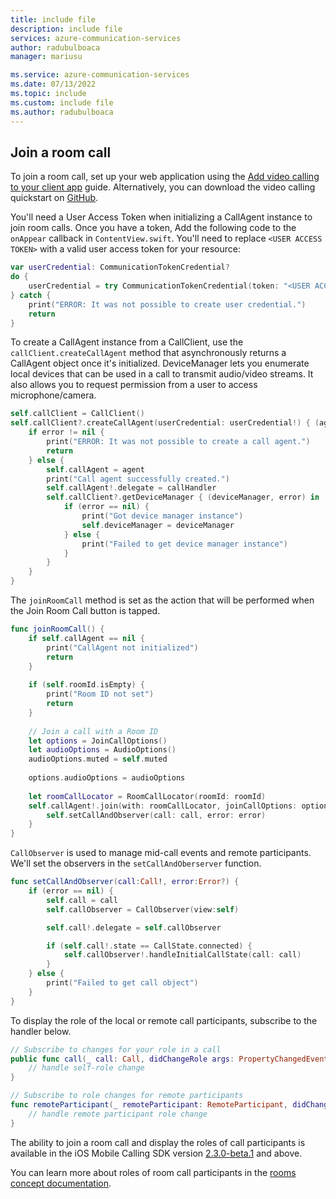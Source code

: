 ```yaml
---
title: include file
description: include file
services: azure-communication-services
author: radubulboaca
manager: mariusu

ms.service: azure-communication-services
ms.date: 07/13/2022
ms.topic: include
ms.custom: include file
ms.author: radubulboaca
---
```



## Join a room call

To join a room call, set up your web application using the [Add video calling to your client app](../../voice-video-calling/get-started-with-video-calling.md?pivots=platform-ios) guide. Alternatively, you can download the video calling quickstart on [GitHub](https://github.com/Azure-Samples/communication-services-ios-quickstarts/tree/main/add-video-calling).

You'll need a User Access Token when initializing a CallAgent instance to join room calls. Once you have a token, Add the following code to the `onAppear` callback in `ContentView.swift`. You'll need to replace `<USER ACCESS TOKEN>` with a valid user access token for your resource:

```Swift
var userCredential: CommunicationTokenCredential?
do {
    userCredential = try CommunicationTokenCredential(token: "<USER ACCESS TOKEN>")
} catch {
    print("ERROR: It was not possible to create user credential.")
    return
}
```

To create a CallAgent instance from a CallClient, use the `callClient.createCallAgent` method that asynchronously returns a CallAgent object once it's initialized. DeviceManager lets you enumerate local devices that can be used in a call to transmit audio/video streams. It also allows you to request permission from a user to access microphone/camera. 

```Swift
self.callClient = CallClient()
self.callClient?.createCallAgent(userCredential: userCredential!) { (agent, error) in
    if error != nil {
        print("ERROR: It was not possible to create a call agent.")
        return
    } else {
        self.callAgent = agent
        print("Call agent successfully created.")
        self.callAgent!.delegate = callHandler
        self.callClient?.getDeviceManager { (deviceManager, error) in
            if (error == nil) {
                print("Got device manager instance")
                self.deviceManager = deviceManager
            } else {
                print("Failed to get device manager instance")
            }
        }
    }
}
```

The `joinRoomCall` method is set as the action that will be performed when the Join Room Call button is tapped.

```Swift
func joinRoomCall() {
    if self.callAgent == nil {
        print("CallAgent not initialized")
        return
    }
    
    if (self.roomId.isEmpty) {
        print("Room ID not set")
        return
    }
    
    // Join a call with a Room ID
    let options = JoinCallOptions()
    let audioOptions = AudioOptions()
    audioOptions.muted = self.muted
    
    options.audioOptions = audioOptions
    
    let roomCallLocator = RoomCallLocator(roomId: roomId)
    self.callAgent!.join(with: roomCallLocator, joinCallOptions: options) { (call, error) in
        self.setCallAndObserver(call: call, error: error)
    }
}
```

`CallObserver` is used to manage mid-call events and remote participants. We'll set the observers in the `setCallAndOberserver` function.

```Swift
func setCallAndObserver(call:Call!, error:Error?) {
    if (error == nil) {
        self.call = call
        self.callObserver = CallObserver(view:self)

        self.call!.delegate = self.callObserver

        if (self.call!.state == CallState.connected) {
            self.callObserver!.handleInitialCallState(call: call)
        }
    } else {
        print("Failed to get call object")
    }
}
```

To display the role of the local or remote call participants, subscribe to the handler below.

```swift
// Subscribe to changes for your role in a call
public func call(_ call: Call, didChangeRole args: PropertyChangedEventArgs) {
    // handle self-role change
}

// Subscribe to role changes for remote participants
func remoteParticipant(_ remoteParticipant: RemoteParticipant, didChangeRole args: PropertyChangedEventArgs) {
    // handle remote participant role change
}
```

The ability to join a room call and display the roles of call participants is available in the iOS Mobile Calling SDK version [2.3.0-beta.1](https://github.com/Azure/Communication/releases/tag/v2.3.0-beta.1) and above. 

You can learn more about roles of room call participants in the [rooms concept documentation](../../../concepts/rooms/room-concept.md#predefined-participant-roles-and-permissions).

